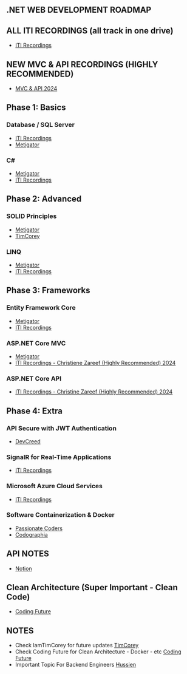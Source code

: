 
## .NET WEB DEVELOPMENT ROADMAP


## ALL ITI RECORDINGS (all track in one drive)
- [ITI Recordings](https://mega.nz/folder/ntkjhZAY#XHY_xmPiZ2-CcN-ShoP-CA/folder/Dl8HVQbb)

## NEW MVC & API RECORDINGS (HIGHLY RECOMMENDED) 
- [MVC & API 2024](https://mega.nz/folder/ZPFBTaqS#ZoLwhfnHddAMB19s3kx-cQ)

## Phase 1: Basics

### Database / SQL Server
- [ITI Recordings](https://youtube.com/playlist?list=PLoRh0POuk1Rw-BZU-DPI6cA_c5W9_2uF_&si=ar2HDGvREar0xoEy)
- [Metigator](https://www.youtube.com/playlist?list=PL4n1Qos4Tb6RP_OovpgjoHLkCVaYFy-aj)

### C# 
- [Metigator](https://www.youtube.com/playlist?list=PL4n1Qos4Tb6SWPbJNpiznp-Ok4A8J_23l)
- [ITI Recordings](https://mega.nz/folder/ntkjhZAY#XHY_xmPiZ2-CcN-ShoP-CA/folder/7x9HxQQQ)

## Phase 2: Advanced

### SOLID Principles
- [Metigator](https://www.youtube.com/playlist?list=PL4n1Qos4Tb6ThSyydEJTm7xJ3qEwE8Oyu)
- [TimCorey]()

### LINQ
- [Metigator](https://www.youtube.com/playlist?list=PL4n1Qos4Tb6Sj1Y4xJuJoWCuqleeG2yt6)
- [ITI Recordings](https://mega.nz/folder/ntkjhZAY#XHY_xmPiZ2-CcN-ShoP-CA/folder/Hks1ma7I)

## Phase 3: Frameworks

### Entity Framework Core
- [Metigator](https://www.youtube.com/playlist?list=PL4n1Qos4Tb6QZkbTWJx7wHqEABP8Pg6uv)
- [ITI Recordings](https://mega.nz/folder/ntkjhZAY#XHY_xmPiZ2-CcN-ShoP-CA/folder/OxsRUQ5K)
  

### ASP.NET Core MVC
- [Metigator](https://www.youtube.com/playlist?list=PL4n1Qos4Tb6S-uLNUmrgCJiQXfXi5KjRJ)
- [ITI Recordings - Christiene Zareef (Highly Recommended) 2024](https://mega.nz/folder/ZPFBTaqS#ZoLwhfnHddAMB19s3kx-cQ/folder/FT912LgB)

### ASP.NET Core API
- [ITI Recordings - Christine Zareef (Highly Recommended) 2024](https://mega.nz/folder/ZPFBTaqS#ZoLwhfnHddAMB19s3kx-cQ/folder/ZDl3lB7K)

## Phase 4: Extra

### API Secure with JWT Authentication
- [DevCreed](https://www.youtube.com/playlist?list=PL62tSREI9C-eYNE1Pyw0yv1tETs5V8WGd)

### SignalR for Real-Time Applications
- [ITI Recordings](https://www.youtube.com/playlist?list=PLesfn4TAj57WLtiWtHP1Xkel7WD6QHvpe)

### Microsoft Azure Cloud Services
- [ITI Recordings](https://youtube.com/playlist?list=PLesfn4TAj57WWPBzcEIGEfwzCPpw27-Lu&si=JjZf80QVb0XGxXAc)

### Software Containerization & Docker
- [Passionate Coders](https://www.youtube.com/playlist?list=PLsV97AQt78NTJTBGKI0GE3eJc2Q_SC2B-)
- [Codographia](https://www.youtube.com/playlist?list=PLX1bW_GeBRhCS2TJvGgu38P-Rf9aNXKZD)


## API NOTES 
- [Notion](https://mostafamondy.notion.site/ASP-NET-Web-API-f9790a394ef94b6dba5515faf0a91412)

## Clean Architecture (Super Important - Clean Code)
- [Coding Future](https://www.youtube.com/playlist?list=PLPZvv4Sjz6uECy67jbHG7QtM2nCylp4YR)

## NOTES
- Check IamTimCorey for future updates [TimCorey](https://www.youtube.com/@IAmTimCorey)
- Check Coding Future for Clean Architecture - Docker - etc [Coding Future](https://www.youtube.com/@MohamedFouadElmezaien)
- Important Topic For Backend Engineers [Hussien](https://www.youtube.com/playlist?list=PLQnljOFTspQUNnO4p00ua_C5mKTfldiYT)




